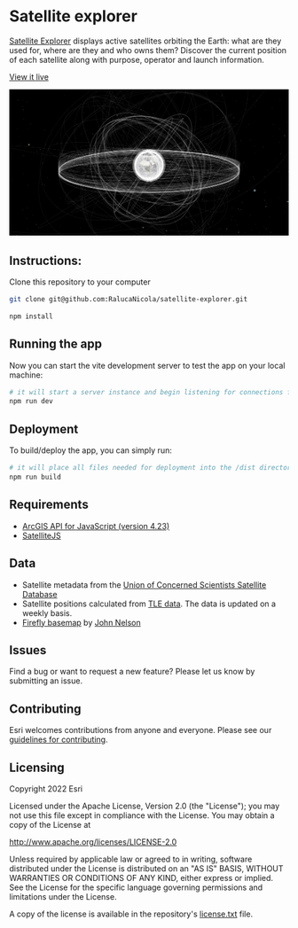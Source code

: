 # Satellite explorer

[Satellite Explorer](https://geoxc-apps.bd.esri.com/space/satellite-explorer/) displays active satellites orbiting the Earth: what are they used for, where are they and who owns them? Discover the current position of each satellite along with purpose, operator and launch information.

[View it live](https://geoxc-apps.bd.esri.com/space/satellite-explorer/)

[![App](./public/assets/image.jpeg)](https://geoxc-apps.bd.esri.com/space/satellite-explorer/)

## Instructions:

Clone this repository to your computer

```sh
git clone git@github.com:RalucaNicola/satellite-explorer.git
```

```sh
npm install
```

## Running the app

Now you can start the vite development server to test the app on your local machine:

```sh
# it will start a server instance and begin listening for connections from localhost on port 3000
npm run dev
```

## Deployment

To build/deploy the app, you can simply run:

```sh
# it will place all files needed for deployment into the /dist directory
npm run build
```

## Requirements

- [ArcGIS API for JavaScript (version 4.23)](https://developers.arcgis.com/javascript/index.html)
- [SatelliteJS](https://github.com/shashwatak/satellite-js)

## Data

- Satellite metadata from the [Union of Concerned Scientists Satellite Database](https://www.ucsusa.org/resources/satellite-database)
- Satellite positions calculated from [TLE data](https://celestrak.com/NORAD/elements/active.txt). The data is updated on a weekly basis.
- [Firefly basemap](https://www.arcgis.com/home/item.html?id=a66bfb7dd3b14228bf7ba42b138fe2ea) by [John Nelson](https://www.esri.com/arcgis-blog/author/j_nelson/)

## Issues

Find a bug or want to request a new feature? Please let us know by submitting an issue.

## Contributing

Esri welcomes contributions from anyone and everyone. Please see our [guidelines for contributing](https://github.com/esri/contributing).

## Licensing

Copyright 2022 Esri

Licensed under the Apache License, Version 2.0 (the "License");
you may not use this file except in compliance with the License.
You may obtain a copy of the License at

http://www.apache.org/licenses/LICENSE-2.0

Unless required by applicable law or agreed to in writing, software
distributed under the License is distributed on an "AS IS" BASIS,
WITHOUT WARRANTIES OR CONDITIONS OF ANY KIND, either express or implied.
See the License for the specific language governing permissions and
limitations under the License.

A copy of the license is available in the repository's [license.txt](license.txt) file.
